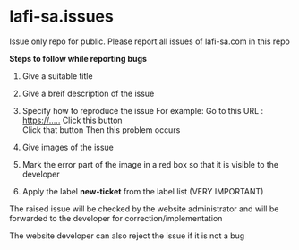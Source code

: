 # lafi-sa.issues
Issue only repo for public. Please report all issues of lafi-sa.com in this repo

**Steps to follow while reporting bugs**

1. Give a suitable title
2. Give a breif description of the issue
3. Specify how to reproduce the issue
For example:
  Go to this URL : <https://.....>
  Click this button  
  Click that button
  Then this problem occurs
  
4. Give images of the issue
5. Mark the error part of the image in a red box so that it is visible to the developer
6. Apply the label **new-ticket** from the label list (VERY IMPORTANT)

The raised issue will be checked by the website administrator and will be forwarded to the 
developer for correction/implementation

The website developer can also reject the issue if it is not a bug
